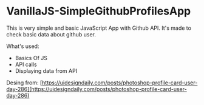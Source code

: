# VanillaJS-SimpleGithubProfilesApp

This is very simple and basic JavaScript App with Github API. It's made to check basic data about github user.

What's used:
- Basics Of JS
- API calls
- Displaying data from API

Desing from: [https://uidesigndaily.com/posts/photoshop-profile-card-user-day-286](https://uidesigndaily.com/posts/photoshop-profile-card-user-day-286)
